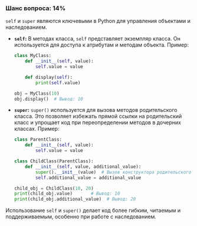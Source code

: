 ### Шанс вопроса: 14%

`self` и `super` являются ключевыми в Python для управления объектами и наследованием.

- **`self`:** В методах класса, `self` представляет экземпляр класса. Он используется для доступа к атрибутам и методам объекта. Пример:
  ```python
  class MyClass:
      def __init__(self, value):
          self.value = value

      def display(self):
          print(self.value)

  obj = MyClass(10)
  obj.display()  # Вывод: 10
  ```

- **`super`:** `super()` используется для вызова методов родительского класса. Это позволяет избежать прямой ссылки на родительский класс и упрощает код при переопределении методов в дочерних классах. Пример:
  ```python
  class ParentClass:
      def __init__(self, value):
          self.value = value

  class ChildClass(ParentClass):
      def __init__(self, value, additional_value):
          super().__init__(value)  # Вызов конструктора родительского класса
          self.additional_value = additional_value

  child_obj = ChildClass(10, 20)
  print(child_obj.value)       # Вывод: 10
  print(child_obj.additional_value)  # Вывод: 20
  ```

Использование `self` и `super()` делает код более гибким, читаемым и поддерживаемым, особенно при работе с наследованием.